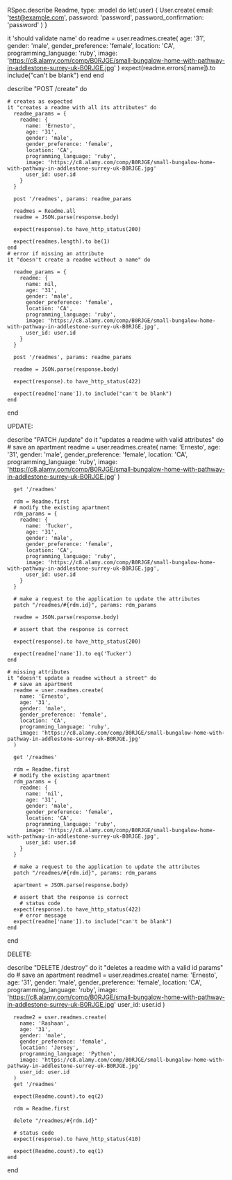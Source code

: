 <!-- require 'rails_helper'

RSpec.describe "Readmes", type: :request do
  let(:user) { User.create(
    email: 'test@example.com',
    password: 'password',
    password_confirmation: 'password'
    )
  }
  describe "GET /index" do
    it 'displays a list of all the users' do
      readme = user.readmes.create(
        name: 'Ernesto',
        age: '31',
        gender: 'male',
        gender_preference: 'female',
        location: 'CA',
        programming_language: 'ruby',
        image: 'https://c8.alamy.com/comp/B0RJGE/small-bungalow-home-with-pathway-in-addlestone-surrey-uk-B0RJGE.jpg'
      )
      get '/readmes'

      readme = JSON.parse(response.body)
      expect(response).to have_http_status(200)
      expect(readme.first['name']).to eq('Ernesto')
    end
  end

  # test for creating a new apartment will live here
end -->

RSpec.describe Readme, type: :model do
  let(:user) { User.create(
    email: 'test@example.com',
    password: 'password',
    password_confirmation: 'password'
    )
  }

  it 'should validate name' do
    readme = user.readmes.create(
      age: '31',
      gender: 'male',
      gender_preference: 'female',
      location: 'CA',
      programming_language: 'ruby',
      image: 'https://c8.alamy.com/comp/B0RJGE/small-bungalow-home-with-pathway-in-addlestone-surrey-uk-B0RJGE.jpg'
    )
    expect(readme.errors[:name]).to include("can't be blank")
  end
end


describe "POST /create" do

    # creates as expected
    it "creates a readme with all its attributes" do
      readme_params = {
        readme: {
          name: 'Ernesto',
          age: '31',
          gender: 'male',
          gender_preference: 'female',
          location: 'CA',
          programming_language: 'ruby',
          image: 'https://c8.alamy.com/comp/B0RJGE/small-bungalow-home-with-pathway-in-addlestone-surrey-uk-B0RJGE.jpg'
          user_id: user.id
        }
      }

      post '/readmes', params: readme_params

      readmes = Readme.all
      readme = JSON.parse(response.body)

      expect(response).to have_http_status(200)

      expect(readmes.length).to be(1)
    end
    # error if missing an attribute
    it "doesn't create a readme without a name" do
      
      readme_params = {
        readme: {
          name: nil,
          age: '31',
          gender: 'male',
          gender_preference: 'female',
          location: 'CA',
          programming_language: 'ruby',
          image: 'https://c8.alamy.com/comp/B0RJGE/small-bungalow-home-with-pathway-in-addlestone-surrey-uk-B0RJGE.jpg',
          user_id: user.id
        }
      }

      post '/readmes', params: readme_params

      readme = JSON.parse(response.body)

      expect(response).to have_http_status(422)

      expect(readme['name']).to include("can't be blank")
    end
  end








UPDATE:



describe "PATCH /update" do
  it "updates a readme with valid attributes" do
      # save an apartment 
      readme = user.readmes.create(
        name: 'Ernesto',
        age: '31',
        gender: 'male',
        gender_preference: 'female',
        location: 'CA',
        programming_language: 'ruby',
        image: 'https://c8.alamy.com/comp/B0RJGE/small-bungalow-home-with-pathway-in-addlestone-surrey-uk-B0RJGE.jpg'
      )

      get '/readmes'

      rdm = Readme.first
      # modify the existing apartment
      rdm_params = {
        readme: {
          name: 'Tucker',
          age: '31',
          gender: 'male',
          gender_preference: 'female',
          location: 'CA',
          programming_language: 'ruby',
          image: 'https://c8.alamy.com/comp/B0RJGE/small-bungalow-home-with-pathway-in-addlestone-surrey-uk-B0RJGE.jpg',
          user_id: user.id
        }
      }

      # make a request to the application to update the attributes
      patch "/readmes/#{rdm.id}", params: rdm_params

      readme = JSON.parse(response.body)

      # assert that the response is correct

      expect(response).to have_http_status(200)

      expect(readme['name']).to eq('Tucker')
    end

    # missing attributes
    it "doesn't update a readme without a street" do
      # save an apartment 
      readme = user.readmes.create(
        name: 'Ernesto',
        age: '31',
        gender: 'male',
        gender_preference: 'female',
        location: 'CA',
        programming_language: 'ruby',
        image: 'https://c8.alamy.com/comp/B0RJGE/small-bungalow-home-with-pathway-in-addlestone-surrey-uk-B0RJGE.jpg'
      )

      get '/readmes'

      rdm = Readme.first
      # modify the existing apartment
      rdm_params = {
        readme: {
          name: 'nil',
          age: '31',
          gender: 'male',
          gender_preference: 'female',
          location: 'CA',
          programming_language: 'ruby',
          image: 'https://c8.alamy.com/comp/B0RJGE/small-bungalow-home-with-pathway-in-addlestone-surrey-uk-B0RJGE.jpg',
          user_id: user.id
        }
      }

      # make a request to the application to update the attributes
      patch "/readmes/#{rdm.id}", params: rdm_params

      apartment = JSON.parse(response.body)

      # assert that the response is correct
        # status code
      expect(response).to have_http_status(422)
        # error message
      expect(readme['name']).to include("can't be blank")
    end
end

DELETE:

describe "DELETE /destroy" do
    it "deletes a readme with a valid id params" do
      # save an apartment 
      readme1 = user.readmes.create(
        name: 'Ernesto',
        age: '31',
        gender: 'male',
        gender_preference: 'female',
        location: 'CA',
        programming_language: 'ruby',
        image: 'https://c8.alamy.com/comp/B0RJGE/small-bungalow-home-with-pathway-in-addlestone-surrey-uk-B0RJGE.jpg'
        user_id: user.id
      )

      readme2 = user.readmes.create(
        name: 'Rashaan',
        age: '31',
        gender: 'male',
        gender_preference: 'female',
        location: 'Jersey',
        programming_language: 'Python',
        image: 'https://c8.alamy.com/comp/B0RJGE/small-bungalow-home-with-pathway-in-addlestone-surrey-uk-B0RJGE.jpg'
        user_id: user.id
      )
      get '/readmes'

      expect(Readme.count).to eq(2)

      rdm = Readme.first

      delete "/readmes/#{rdm.id}"

      # status code
      expect(response).to have_http_status(410)

      expect(Readme.count).to eq(1)
    end
  end
